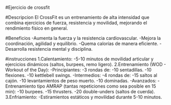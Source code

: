 #Ejercicio de crossfit

#Descripcion
El CrossFit es un entrenamiento de alta intensidad que combina ejercicios de fuerza, resistencia y movilidad, mejorando el rendimiento físico en general.

#Beneficios
-Aumenta la fuerza y la resistencia cardiovascular.
-Mejora la coordinación, agilidad y equilibrio.
-Quema calorías de manera eficiente.
-Desarrolla resistencia mental y disciplina.

#instrucciones
1.Calentamiento:
    -5-10 minutos de movilidad articular y ejercicios dinámicos (saltos, burpees, remo ligero).
2.Entrenamiento (WOD - Workout of the Day):
    -Principiantes:
      -3 rondas de:
        -10 sentadillas.
        -10 flexiones.
        -10 kettlebell swings.
    -Intermedios:
     -4 rondas de:
        -15 saltos al cajón.
        -10 levantamientos de peso muerto.
        -10 dominadas.
    -Avanzados:
     -Entrenamiento tipo AMRAP (tantas repeticiones como sea posible en 15 min):
        -10 burpees.
        -15 thrusters.
        -20 double-unders (saltos de cuerda).
3.Enfriamiento:
    -Estiramientos estáticos y movilidad durante 5-10 minutos.